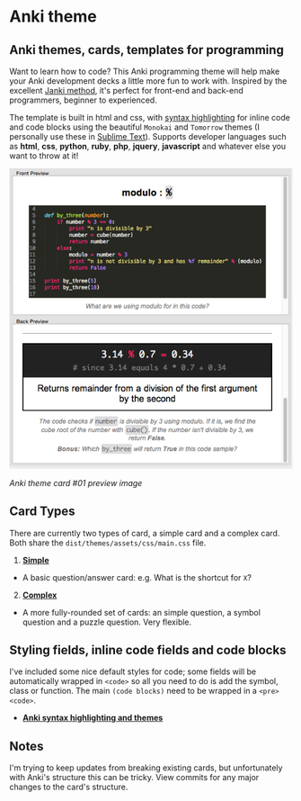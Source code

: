 # Anki theme
## Anki themes, cards, templates for programming

Want to learn how to code? This Anki programming theme will help make your Anki development decks a little more fun to work with. Inspired by the excellent [Janki method](http://www.jackkinsella.ie/2011/12/05/janki-method.html), it's perfect for front-end and back-end programmers, beginner to experienced.

The template is built in html and css, with [syntax highlighting](./dist/themes/assets/css/README.md) for inline code and code blocks using the beautiful `Monokai` and `Tomorrow` themes (I personally use these in [Sublime Text](http://www.sublimetext.com)). Supports developer languages such as **html**, **css**, **python**, **ruby**, **php**, **jquery**, **javascript** and whatever else you want to throw at it!

![Preview image](./preview.png)

*Anki theme card #01 preview image*

## Card Types
There are currently two types of card, a simple card and a complex card. Both share the `dist/themes/assets/css/main.css` file.

1. **[Simple](./dist/themes/simple/README.md)**
  - A basic question/answer card: e.g. What is the shortcut for `X`?
2. **[Complex](./dist/themes/complex/README.md)**
  - A more fully-rounded set of cards: an simple question, a symbol question and a puzzle question. Very flexible.


## Styling fields, inline code fields and code blocks

I've included some nice default styles for code; some fields will be automatically wrapped in `<code>` so all you need to do is add the symbol, class or function. The main `(code blocks)` need to be wrapped in a `<pre><code>`.

- **[Anki syntax highlighting and themes](./dist/themes/assets/css/README.md)**


## Notes

I'm trying to keep updates from breaking existing cards, but unfortunately with Anki's structure this can be tricky. View commits for any major changes to the card's structure.
